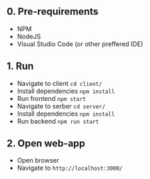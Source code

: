## 0. Pre-requirements

- NPM
- NodeJS
- Visual Studio Code (or other preffered IDE)

## 1. Run

- Navigate to client  `cd client/`
- Install dependencies `npm install`
- Run frontend `npm start`
- Navigate to serber  `cd server/`
- Install dependencies `npm install`
- Run backend `npm run start`

## 2. Open web-app

- Open browser
- Navigate to `http://localhost:3000/`